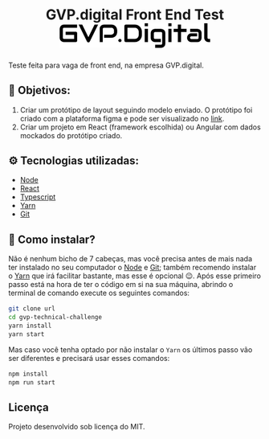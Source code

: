 <h1 align="center">
    GVP.digital Front End Test<br/>
    <img src="/gvp_logo.svg" width="300"/>
</h1>

Teste feita para vaga de front end, na empresa GVP.digital.

## 🎯 Objetivos:

1. Criar um protótipo de layout seguindo modelo enviado.
O protótipo foi criado com a plataforma figma e pode ser visualizado no [link](https://www.figma.com/file/fIae3hRkm2616vVCPzopuQ/Layout-Test-GVP?node-id=4%3A182).
2. Criar um projeto em React (framework escolhida) ou Angular com dados mockados do protótipo criado.

## ⚙️ Tecnologias utilizadas:

- [Node](https://nodejs.org/)
- [React](reactjs.org)
- [Typescript](https://www.typescriptlang.org/)
- [Yarn](https://yarnpkg.com/)
- [Git](https://git-scm.com/)

## 🤔 Como instalar?

Não é nenhum bicho de 7 cabeças, mas você precisa antes de mais nada ter instalado no seu computador o [Node](https://nodejs.dev/learn/how-to-install-nodejs) e [Git](https://git-scm.com/downloads); também recomendo instalar o [Yarn](https://yarnpkg.com/getting-started/install) que irá facilitar bastante, mas esse é opcional 😉.
Após esse primeiro passo está na hora de ter o código em si na sua máquina, abrindo o terminal de comando execute os seguintes comandos:

```sh
git clone url
cd gvp-technical-challenge
yarn install
yarn start
```

Mas caso você tenha optado por não instalar o `Yarn` os últimos passo vão ser diferentes e precisará usar esses comandos:

```sh
npm install
npm run start
```

## Licença

Projeto desenvolvido sob licença do MIT.